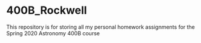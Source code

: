 # 400B_Rockwell
This repository is for storing all my personal homework assignments for the Spring 2020 Astronomy 400B course
